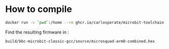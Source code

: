 # How to compile

```bash
docker run -v `pwd`:/home --rm ghcr.io/carlosperate/microbit-toolchain:latest yotta build
```

Find the resulting firmware in :

```
build/bbc-microbit-classic-gcc/source/microsquad-arm0-combined.hex
```
